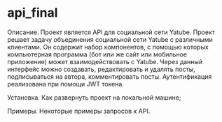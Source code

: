 # api_final
Описание. 
    Проект является API для социальной сети Yatube.
    Проект решает задачу объединения социальной сети Yatube с 
    различными клиентами. Он содержит набор компонентов, с помощью которых компьютерная программа (бот или же сайт или мобильное приложение) может взаимодействовать с Yatube.
    Через данный интерфейс можно создавать, редактировать и удалять посты, подписываться на автора, комментировать посты. Аутентификация реализована при помощи JWT токена.

Установка. Как развернуть проект на локальной машине;

Примеры. Некоторые примеры запросов к API.
